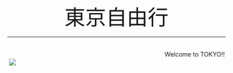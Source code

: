 <html>  
  <head>
    <center>
      <font size="7">
        東京自由行
      </font>
    </center>
  </head>
  <hr size="5" align="center" noshade width="100%" color="ffffff">
  <marquee behavior="alternate">Welcome to TOKYO!!</marquee>
  <img src="http://www.tokyotoushi.com/sites/default/themes/tokyotoushi/img/zh-hant/map/map-tyo-all.jpg" align="center">
</html>
